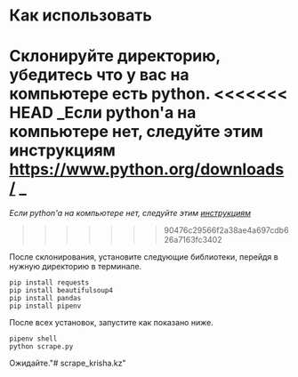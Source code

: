 # Как использовать

Склонируйте директорию, убедитесь что у вас на компьютере есть python.
<<<<<<< HEAD
_Если python'а на компьютере нет, следуйте этим инструкциям https://www.python.org/downloads/ _
=======

_Если python'а на компьютере нет, следуйте этим [инструкциям](https://www.python.org/downloads/)_
>>>>>>> 90476c29566f2a38ae4a697cdb626a7163fc3402

После склонирования, установите следующие библиотеки, перейдя в нужную директорию в терминале.

```
pip install requests
pip install beautifulsoup4
pip install pandas
pip install pipenv
```

После всех установок, запустите как показано ниже.

```
pipenv shell
python scrape.py
```

Ожидайте."# scrape_krisha.kz"
